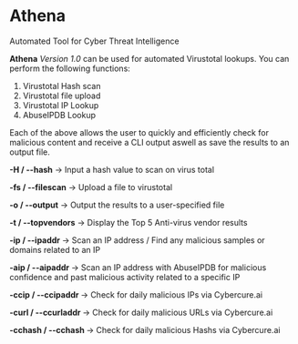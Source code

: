 # Athena
Automated Tool for Cyber Threat Intelligence

<b>Athena</b> <i>Version 1.0</i> can be used for automated Virustotal lookups. You can perform the following functions:

1) Virustotal Hash scan 
2) Virustotal file upload
3) Virustotal IP Lookup
4) AbuseIPDB Lookup

Each of the above allows the user to quickly and efficiently check for malicious content and receive a CLI output aswell as save the results to an output file. 

<b>-H / --hash</b> -> Input a hash value to scan on virus total 

<b> -fs / --filescan</b> -> Upload a file to virustotal 

<b> -o / --output</b> -> Output the results to a user-specified file

<b> -t / --topvendors</b> -> Display the Top 5 Anti-virus vendor results

<b> -ip / --ipaddr </b> -> Scan an IP address / Find any malicious samples or domains related to an IP

<b> -aip / --aipaddr </b> -> Scan an IP address with AbuseIPDB for malicious confidence and past malicious activity related to a specific IP

<b> -ccip / --ccipaddr </b> -> Check for daily malicious IPs via Cybercure.ai

<b> -curl / --ccurladdr </b> -> Check for daily malicious URLs via Cybercure.ai

<b> -cchash / --cchash </b> -> Check for daily malicious Hashs via Cybercure.ai
